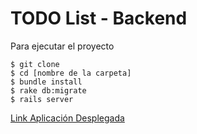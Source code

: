 # TODO List - Backend

Para ejecutar el proyecto
```
$ git clone
$ cd [nombre de la carpeta]
$ bundle install
$ rake db:migrate
$ rails server
```

[Link Aplicación Desplegada](https://fede-todo-list.herokuapp.com/)